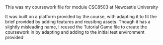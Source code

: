 This was my coursework file for module CSC8503 at Newcastle University

It was built on a platform provided by the course, with adapting it to fit the brief provided by adding features and reusibng assets.
Though it has a slightly misleading name, I reused the Tutorial Game file to create the coursework in by adapting and adding to the initial test environment provided
